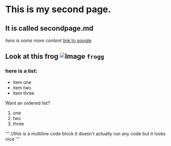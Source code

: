 # This is my second page.
## It is called secondpage.md
*here is some more content*
[link to google](https://google.com)

**Look at this frog**
![Image](https://www.nhm.ac.uk/content/dam/nhmwww/discover/frog-eyes-evolution/frog-eyes-chubby-frog-flower-full-width.jpg)
`frogg`
---

### here is a list:
* item one
* item two
* item three

Want an ordered list?
1. one
2. two
3. three

'''
//this is a multiline code block
it doesn't actually run any code
but it looks nice
'''
